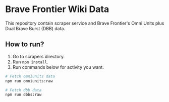 # Brave Frontier Wiki Data

This repository contain scraper service and Brave Frontier's Omni Units plus Dual Brave Burst (DBB) data.

## How to run?

1. Go to scrapers directory.
2. Run `npm install`.
3. Run commands below for activity you want.

```bash
# Fetch omniunits data
npm run omniunits:raw

# Fetch dbb data
npm run dbbs:raw
```